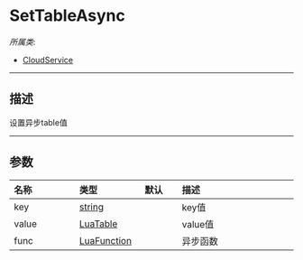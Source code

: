 # SetTableAsync

*所属类*:
* [CloudService](/Api/Classes/Service/CloudService.md)
------------------------------------------------------------------------------------------
## 描述

设置异步table值

------------------------------------------------------------------------------------------
## 参数

|<div style="width:100px">名称</div>|<div style="width:100px">类型</div>|<div style="width:50px">默认</div>|<div style="width:350px">描述</div>|
|:---|:---|:---|:---|
|key|[string](/Api/DataType/String.md)||key值|
|value|[LuaTable](/Api/DataType/LuaTable.md)||value值|
|func|[LuaFunction](/Api/Enums/LuaFunction.md)||异步函数|
